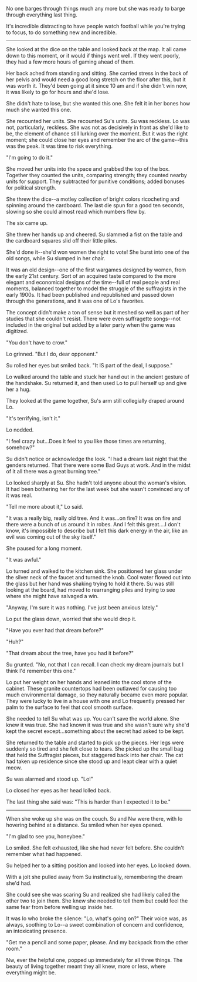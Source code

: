 No one barges through things much any more but she was ready to barge through everything last thing.  

It's incredible distracting to have people watch football while you're trying to focus, to do something new and incredible. 

---

She looked at the dice on the table and looked back at the map.  It all came down to this moment, or it would if things went well. If they went poorly, they had a few more hours of gaming ahead of them.  

Her back ached from standing and sitting.  She carried stress in the back of her pelvis and would need a good long stretch on the floor after this, but it was worth it.  They'd been going at it since 10 am and if she didn't win now, it was likely to go for hours and she'd lose.

She didn't hate to lose, but she wanted this one.  She felt it in her bones how much she wanted this one.  

She recounted her units.  She recounted Su's units.  Su was reckless. Lo was not, particularly, reckless.  She was not as decisively in front as she'd like to be, the element of chance still lurking over the moment.  But it was the right moment; she could close her eyes and remember the arc of the game--this was the peak.  It was time to risk everything.  

"I'm going to do it."

She moved her units into the space and grabbed the top of the box.  Together they counted the units, comparing strength; they counted nearby units for support.  They subtracted for punitive conditions; added bonuses for political strength. 

She threw the dice--a motley collection of bright colors ricocheting and spinning around the cardboard.  The last die spun for a good ten seconds, slowing so she could almost read which numbers flew by.  

The six came up. 

She threw her hands up and cheered. Su slammed a fist on the table and the cardboard squares slid off their little piles. 

She'd done it--she'd won women the right to vote! She burst into one of the old songs, while Su slumped in her chair.

It was an old design--one of the first wargames designed by women, from the early 21st century. Sort of an acquired taste compared to the more elegant and economical designs of the time--full of real people and real moments, balanced together to model the struggle of the suffragists in the early 1900s. It had been published and republished and passed down through the generations, and it was one of Lo's favorites.

The concept didn't make a ton of sense but it meshed so well as part of her studies that she couldn't resist.  There were even suffragette songs--not included in the original but added by a later party when the game was digitized.  

"You don't have to crow."

Lo grinned. "But I do, dear opponent."

Su rolled her eyes but smiled back.  "It IS part of the deal, I suppose."

Lo walked around the table and stuck her hand out in the ancient gesture of the handshake.  Su returned it, and then used Lo to pull herself up and give her a hug. 

They looked at the game together, Su's arm still collegially draped around Lo. 

"It's terrifying, isn't it."

Lo nodded. 

"I feel crazy but...Does it feel to you like those times are returning, somehow?"

Su didn't notice or acknowledge the look.  "I had a dream last night that the genders returned.  That there were some Bad Guys at work.  And in the midst of it all there was a great burning tree."

Lo looked sharply at Su.  She hadn't told anyone about the woman's vision.  It had been bothering her for the last week but she wasn't convinced any of it was real. 

"Tell me more about it," Lo said.  

"It was a really big, really old tree.  And it was...on fire? It was on fire and there were a bunch of us around it in robes.  And I felt this great....I don't know, it's impossible to describe but I felt this dark energy in the air, like an evil was coming out of the sky itself."

She paused for a long moment.  

"It was awful."

Lo turned and walked to the kitchen sink.  She positioned her glass under the silver neck of the faucet and turned the knob. Cool water flowed out into the glass but her hand was shaking trying to hold it there.  Su was still looking at the board, had moved to rearranging piles and trying to see where she might have salvaged a win. 

"Anyway, I'm sure it was nothing. I've just been anxious lately."

Lo put the glass down, worried that she would drop it. 


"Have you ever had that dream before?"

"Huh?"

"That dream about the tree, have you had it before?"

Su grunted. "No, not that I can recall. I can check my dream journals but I think I'd remember this one."

Lo put her weight on her hands and leaned into the cool stone of the cabinet.  These granite countertops had been outlawed for causing too much environmental damage, so they naturally became even more popular.  They were lucky to live in a house with one and Lo frequently pressed her palm to the surface to feel that cool smooth surface.  

She needed to tell Su what was up.   You can't save the world alone.  She knew it was true.  She had known it was true and she wasn't sure why she'd kept the secret except...something about the secret had asked to be kept. 

She returned to the table and started to pick up the pieces.  Her legs were suddenly so tired and she felt close to tears.  She picked up the small bag that held the Suffragist pieces, but staggered back into her chair.   The cat had taken up residence since she stood up and leapt clear with a quiet meow. 

Su was alarmed and stood up. "Lo!"

Lo closed her eyes as her head lolled back.  

The last thing she said was: "This is harder than I expected it to be."

---

When she woke up she was on the couch.  Su and Nw were there, with Io hovering behind at a distance.  Su smiled when her eyes opened.  

"I'm glad to see you, honeybee."

Lo smiled.  She felt exhausted, like she had never felt before.  She couldn't remember what had happened. 

Su helped her to a sitting position and looked into her eyes.  Lo looked down. 

With a jolt she pulled away from Su instinctually, remembering the dream she'd had.  

She could see she was scaring Su and realized she had likely called the other two to join them.  She knew she needed to tell them but could feel the same fear from before welling up inside her. 

It was Io who broke the silence: "Lo, what's going on?" Their voice was, as always, soothing to Lo--a sweet combination of concern and confidence, an intoxicating presence. 

"Get me a pencil and some paper, please. And my backpack from the other room." 

Nw, ever the helpful one, popped up immediately for all three things.  The beauty of living together meant they all knew, more or less, where everything might be. 